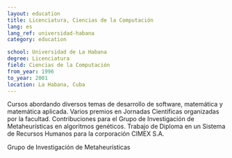 ```yaml
---
layout: education
title: Licenciatura, Ciencias de la Computación 
lang: es
lang_ref: universidad-habana
category: education

school: Universidad de La Habana
degree: Licenciatura
field: Ciencias de la Computación
from_year: 1996
to_year: 2001
location: La Habana, Cuba
---
```

Cursos abordando diversos temas de desarrollo de software, matemática y matemática aplicada. Varios premios en Jornadas Científicas organizadas por la facultad. Contribuciones para el Grupo de Investigación de Metaheurísticas en algoritmos genéticos. Trabajo de Diploma en un Sistema de Recursos Humanos para la corporación CIMEX S.A.
<!--more-->
Grupo de Investigación de Metaheurísticas